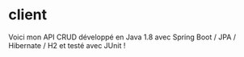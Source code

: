 # client

Voici mon API CRUD développé en Java 1.8 avec Spring Boot / JPA / Hibernate / H2 et testé avec JUnit !
